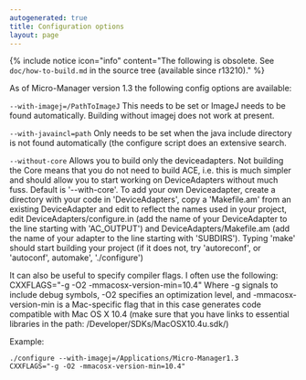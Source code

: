 ```yaml
---
autogenerated: true
title: Configuration options
layout: page
---
```


{% include notice icon="info" content="The following is obsolete. See <code>doc/how-to-build.md</code> in the source tree (available since r13210)." %}

As of Micro-Manager version 1.3 the following config options are
available:

`--with-imagej=/PathToImageJ` This needs to be set or ImageJ needs to be
found automatically. Building without imagej does not work at present.

`--with-javaincl=path` Only needs to be set when the java include
directory is not found automatically (the configure script does an
extensive search.

`--without-core` Allows you to build only the deviceadapters. Not building
the Core means that you do not need to build ACE, i.e. this is much
simpler and should allow you to start working on DeviceAdapters without
much fuss. Default is '--with-core'. To add your own Deviceadapter,
create a directory with your code in 'DeviceAdapters', copy a
'Makefile.am' from an existing DeviceAdapter and edit to reflect the
names used in your project, edit DeviceAdapters/configure.in (add the
name of your DeviceAdapter to the line starting with 'AC\_OUTPUT') and
DeviceAdapters/Makefile.am (add the name of your adapter to the line
starting with 'SUBDIRS'). Typing 'make' should start building your
project (if it does not, try 'autoreconf', or 'autoconf', automake',
'./configure')

It can also be useful to specify compiler flags. I often use the
following: CXXFLAGS="-g -O2 -mmacosx-version-min=10.4" Where -g signals
to include debug symbols, -O2 specifies an optimization level, and
-mmacosx-version-min is a Mac-specific flag that in this case generates
code compatible with Mac OS X 10.4 (make sure that you have links to
essential libraries in the path: /Developer/SDKs/MacOSX10.4u.sdk/)

Example:
```
./configure --with-imagej=/Applications/Micro-Manager1.3
CXXFLAGS="-g -O2 -mmacosx-version-min=10.4"
```

